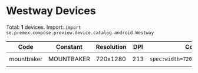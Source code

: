 # Westway Devices

Total: **1** devices. Import: `import se.premex.compose.preview.device.catalog.android.Westway`

| Code | Constant | Resolution | DPI | Compose Spec | Preview Usage |
|------|----------|------------|-----|-------------|---------------|
| mountbaker | MOUNTBAKER | 720x1280 | 213 | `spec:width=720px,height=1280px,dpi=213` | `@Preview(device = Westway.MOUNTBAKER)` |

<!-- Generated automatically. Do not edit manually. -->
